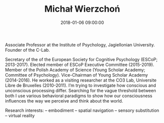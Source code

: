 ﻿---
layout: post
title:  "Michał Wierzchoń"
date:   2018-01-06 09:00:00
categories: people
category: clab
image-file: /images/people/mwierzchon.png
mail: michal.wierzchon@uj.edu.pl
website: http://www.psychologia.uj.edu.pl/michal-wierzchon
twitter:
researchgate: https://www.researchgate.net/profile/Michat_Wierzchon
---

Associate Professor at the Institute of Psychology, Jagiellonian University. Founder of the C-Lab.

Secretary of the of the European Society for Cognitive Psychology (ESCoP; 2013-2017). Elected member of ESCoP Executive Committee (2015-2019). Member of the Polish Academy of Science (Young Scholar Academy; Committee of Psychology). Vice-Chairman of Young Scholar Academy (2014-2016). He worked as a visiting researcher at the CO3 Lab, Universite Libre de Bruxelles (2010-2011). 
I’m trying to investigate how conscious and unconscious processing differ. Searching for the vague threshold between both I use various behavioral paradigms to show how our consciousness influences the way we perceive and think about the world.

Research interests:
– embodiment
– spatial navigation
– sensory substitution
– virtual reality
